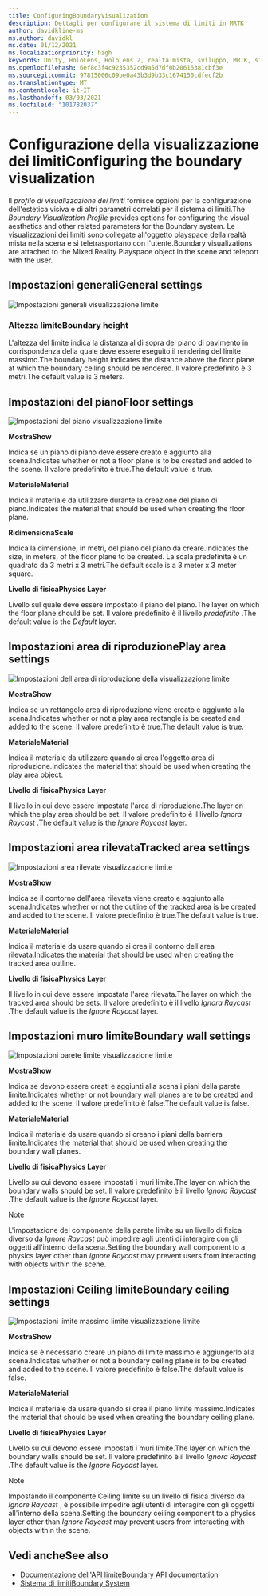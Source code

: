 ```yaml
---
title: ConfiguringBoundaryVisualization
description: Dettagli per configurare il sistema di limiti in MRTK
author: davidkline-ms
ms.author: davidkl
ms.date: 01/12/2021
ms.localizationpriority: high
keywords: Unity, HoloLens, HoloLens 2, realtà mista, sviluppo, MRTK, sistema di limiti,
ms.openlocfilehash: 6ef8c3f4c9235352cd9a5d7df0b20616381cbf3e
ms.sourcegitcommit: 97815006c09be0a43b3d9b33c1674150cdfecf2b
ms.translationtype: MT
ms.contentlocale: it-IT
ms.lasthandoff: 03/03/2021
ms.locfileid: "101782037"
---
```

# <a name="configuring-the-boundary-visualization"></a><span data-ttu-id="439bd-104">Configurazione della visualizzazione dei limiti</span><span class="sxs-lookup"><span data-stu-id="439bd-104">Configuring the boundary visualization</span></span>

<span data-ttu-id="439bd-105">Il *profilo di visualizzazione dei limiti* fornisce opzioni per la configurazione dell'estetica visiva e di altri parametri correlati per il sistema di limiti.</span><span class="sxs-lookup"><span data-stu-id="439bd-105">The *Boundary Visualization Profile* provides options for configuring the visual aesthetics and other related parameters for the Boundary system.</span></span> <span data-ttu-id="439bd-106">Le visualizzazioni dei limiti sono collegate all'oggetto playspace della realtà mista nella scena e si teletrasportano con l'utente.</span><span class="sxs-lookup"><span data-stu-id="439bd-106">Boundary visualizations are attached to the Mixed Reality Playspace object in the scene and teleport with the user.</span></span>

## <a name="general-settings"></a><span data-ttu-id="439bd-107">Impostazioni generali</span><span class="sxs-lookup"><span data-stu-id="439bd-107">General settings</span></span>

![Impostazioni generali visualizzazione limite](../Images/Boundary/BoundaryVisualizationGeneralSettings.png)

### <a name="boundary-height"></a><span data-ttu-id="439bd-109">Altezza limite</span><span class="sxs-lookup"><span data-stu-id="439bd-109">Boundary height</span></span>

<span data-ttu-id="439bd-110">L'altezza del limite indica la distanza al di sopra del piano di pavimento in corrispondenza della quale deve essere eseguito il rendering del limite massimo.</span><span class="sxs-lookup"><span data-stu-id="439bd-110">The boundary height indicates the distance above the floor plane at which the boundary ceiling should be rendered.</span></span> <span data-ttu-id="439bd-111">Il valore predefinito è 3 metri.</span><span class="sxs-lookup"><span data-stu-id="439bd-111">The default value is 3 meters.</span></span>

## <a name="floor-settings"></a><span data-ttu-id="439bd-112">Impostazioni del piano</span><span class="sxs-lookup"><span data-stu-id="439bd-112">Floor settings</span></span>

![Impostazioni del piano visualizzazione limite](../Images/Boundary/BoundaryVisualizationFloorSettings.png)

<span data-ttu-id="439bd-114">**Mostra**</span><span class="sxs-lookup"><span data-stu-id="439bd-114">**Show**</span></span>

<span data-ttu-id="439bd-115">Indica se un piano di piano deve essere creato e aggiunto alla scena.</span><span class="sxs-lookup"><span data-stu-id="439bd-115">Indicates whether or not a floor plane is to be created and added to the scene.</span></span> <span data-ttu-id="439bd-116">Il valore predefinito è true.</span><span class="sxs-lookup"><span data-stu-id="439bd-116">The default value is true.</span></span>

<span data-ttu-id="439bd-117">**Materiale**</span><span class="sxs-lookup"><span data-stu-id="439bd-117">**Material**</span></span>

<span data-ttu-id="439bd-118">Indica il materiale da utilizzare durante la creazione del piano di piano.</span><span class="sxs-lookup"><span data-stu-id="439bd-118">Indicates the material that should be used when creating the floor plane.</span></span>

<span data-ttu-id="439bd-119">**Ridimensiona**</span><span class="sxs-lookup"><span data-stu-id="439bd-119">**Scale**</span></span>

<span data-ttu-id="439bd-120">Indica la dimensione, in metri, del piano del piano da creare.</span><span class="sxs-lookup"><span data-stu-id="439bd-120">Indicates the size, in meters, of the floor plane to be created.</span></span> <span data-ttu-id="439bd-121">La scala predefinita è un quadrato da 3 metri x 3 metri.</span><span class="sxs-lookup"><span data-stu-id="439bd-121">The default scale is a 3 meter x 3 meter square.</span></span>

<span data-ttu-id="439bd-122">**Livello di fisica**</span><span class="sxs-lookup"><span data-stu-id="439bd-122">**Physics Layer**</span></span>

<span data-ttu-id="439bd-123">Livello sul quale deve essere impostato il piano del piano.</span><span class="sxs-lookup"><span data-stu-id="439bd-123">The layer on which the floor plane should be set.</span></span> <span data-ttu-id="439bd-124">Il valore predefinito è il livello *predefinito* .</span><span class="sxs-lookup"><span data-stu-id="439bd-124">The default value is the *Default* layer.</span></span>

## <a name="play-area-settings"></a><span data-ttu-id="439bd-125">Impostazioni area di riproduzione</span><span class="sxs-lookup"><span data-stu-id="439bd-125">Play area settings</span></span>

![Impostazioni dell'area di riproduzione della visualizzazione limite](../Images/Boundary/BoundaryVisualizationPlayAreaSettings.png)

<span data-ttu-id="439bd-127">**Mostra**</span><span class="sxs-lookup"><span data-stu-id="439bd-127">**Show**</span></span>

<span data-ttu-id="439bd-128">Indica se un rettangolo area di riproduzione viene creato e aggiunto alla scena.</span><span class="sxs-lookup"><span data-stu-id="439bd-128">Indicates whether or not a play area rectangle is be created and added to the scene.</span></span> <span data-ttu-id="439bd-129">Il valore predefinito è true.</span><span class="sxs-lookup"><span data-stu-id="439bd-129">The default value is true.</span></span>

<span data-ttu-id="439bd-130">**Materiale**</span><span class="sxs-lookup"><span data-stu-id="439bd-130">**Material**</span></span>

<span data-ttu-id="439bd-131">Indica il materiale da utilizzare quando si crea l'oggetto area di riproduzione.</span><span class="sxs-lookup"><span data-stu-id="439bd-131">Indicates the material that should be used when creating the play area object.</span></span>

<span data-ttu-id="439bd-132">**Livello di fisica**</span><span class="sxs-lookup"><span data-stu-id="439bd-132">**Physics Layer**</span></span>

<span data-ttu-id="439bd-133">Il livello in cui deve essere impostata l'area di riproduzione.</span><span class="sxs-lookup"><span data-stu-id="439bd-133">The layer on which the play area should be set.</span></span> <span data-ttu-id="439bd-134">Il valore predefinito è il livello *Ignora Raycast* .</span><span class="sxs-lookup"><span data-stu-id="439bd-134">The default value is the *Ignore Raycast* layer.</span></span>

## <a name="tracked-area-settings"></a><span data-ttu-id="439bd-135">Impostazioni area rilevata</span><span class="sxs-lookup"><span data-stu-id="439bd-135">Tracked area settings</span></span>

![Impostazioni area rilevate visualizzazione limite](../Images/Boundary/BoundaryVisualizationTrackedAreaSettings.png)

<span data-ttu-id="439bd-137">**Mostra**</span><span class="sxs-lookup"><span data-stu-id="439bd-137">**Show**</span></span>

<span data-ttu-id="439bd-138">Indica se il contorno dell'area rilevata viene creato e aggiunto alla scena.</span><span class="sxs-lookup"><span data-stu-id="439bd-138">Indicates whether or not the outline of the tracked area is be created and added to the scene.</span></span> <span data-ttu-id="439bd-139">Il valore predefinito è true.</span><span class="sxs-lookup"><span data-stu-id="439bd-139">The default value is true.</span></span>

<span data-ttu-id="439bd-140">**Materiale**</span><span class="sxs-lookup"><span data-stu-id="439bd-140">**Material**</span></span>

<span data-ttu-id="439bd-141">Indica il materiale da usare quando si crea il contorno dell'area rilevata.</span><span class="sxs-lookup"><span data-stu-id="439bd-141">Indicates the material that should be used when creating the tracked area outline.</span></span>

<span data-ttu-id="439bd-142">**Livello di fisica**</span><span class="sxs-lookup"><span data-stu-id="439bd-142">**Physics Layer**</span></span>

<span data-ttu-id="439bd-143">Il livello in cui deve essere impostata l'area rilevata.</span><span class="sxs-lookup"><span data-stu-id="439bd-143">The layer on which the tracked area should be sets.</span></span> <span data-ttu-id="439bd-144">Il valore predefinito è il livello *Ignora Raycast* .</span><span class="sxs-lookup"><span data-stu-id="439bd-144">The default value is the *Ignore Raycast* layer.</span></span>

## <a name="boundary-wall-settings"></a><span data-ttu-id="439bd-145">Impostazioni muro limite</span><span class="sxs-lookup"><span data-stu-id="439bd-145">Boundary wall settings</span></span>

![Impostazioni parete limite visualizzazione limite](../Images/Boundary/BoundaryVisualizationWallSettings.png)

<span data-ttu-id="439bd-147">**Mostra**</span><span class="sxs-lookup"><span data-stu-id="439bd-147">**Show**</span></span>

<span data-ttu-id="439bd-148">Indica se devono essere creati e aggiunti alla scena i piani della parete limite.</span><span class="sxs-lookup"><span data-stu-id="439bd-148">Indicates whether or not boundary wall planes are to be created and added to the scene.</span></span> <span data-ttu-id="439bd-149">Il valore predefinito è false.</span><span class="sxs-lookup"><span data-stu-id="439bd-149">The default value is false.</span></span>

<span data-ttu-id="439bd-150">**Materiale**</span><span class="sxs-lookup"><span data-stu-id="439bd-150">**Material**</span></span>

<span data-ttu-id="439bd-151">Indica il materiale da usare quando si creano i piani della barriera limite.</span><span class="sxs-lookup"><span data-stu-id="439bd-151">Indicates the material that should be used when creating the boundary wall planes.</span></span>

<span data-ttu-id="439bd-152">**Livello di fisica**</span><span class="sxs-lookup"><span data-stu-id="439bd-152">**Physics Layer**</span></span>

<span data-ttu-id="439bd-153">Livello su cui devono essere impostati i muri limite.</span><span class="sxs-lookup"><span data-stu-id="439bd-153">The layer on which the boundary walls should be set.</span></span> <span data-ttu-id="439bd-154">Il valore predefinito è il livello *Ignora Raycast* .</span><span class="sxs-lookup"><span data-stu-id="439bd-154">The default value is the *Ignore Raycast* layer.</span></span>

> [!NOTE]
> <span data-ttu-id="439bd-155">L'impostazione del componente della parete limite su un livello di fisica diverso da *Ignore Raycast* può impedire agli utenti di interagire con gli oggetti all'interno della scena.</span><span class="sxs-lookup"><span data-stu-id="439bd-155">Setting the boundary wall component to a physics layer other than *Ignore Raycast* may prevent users from interacting with objects within the scene.</span></span>

## <a name="boundary-ceiling-settings"></a><span data-ttu-id="439bd-156">Impostazioni Ceiling limite</span><span class="sxs-lookup"><span data-stu-id="439bd-156">Boundary ceiling settings</span></span>

![Impostazioni limite massimo limite visualizzazione limite](../Images/Boundary/BoundaryVisualizationCeilingSettings.png)

<span data-ttu-id="439bd-158">**Mostra**</span><span class="sxs-lookup"><span data-stu-id="439bd-158">**Show**</span></span>

<span data-ttu-id="439bd-159">Indica se è necessario creare un piano di limite massimo e aggiungerlo alla scena.</span><span class="sxs-lookup"><span data-stu-id="439bd-159">Indicates whether or not a boundary ceiling plane is to be created and added to the scene.</span></span> <span data-ttu-id="439bd-160">Il valore predefinito è false.</span><span class="sxs-lookup"><span data-stu-id="439bd-160">The default value is false.</span></span>

<span data-ttu-id="439bd-161">**Materiale**</span><span class="sxs-lookup"><span data-stu-id="439bd-161">**Material**</span></span>

<span data-ttu-id="439bd-162">Indica il materiale da usare quando si crea il piano limite massimo.</span><span class="sxs-lookup"><span data-stu-id="439bd-162">Indicates the material that should be used when creating the boundary ceiling plane.</span></span>

<span data-ttu-id="439bd-163">**Livello di fisica**</span><span class="sxs-lookup"><span data-stu-id="439bd-163">**Physics Layer**</span></span>

<span data-ttu-id="439bd-164">Livello su cui devono essere impostati i muri limite.</span><span class="sxs-lookup"><span data-stu-id="439bd-164">The layer on which the boundary walls should be set.</span></span> <span data-ttu-id="439bd-165">Il valore predefinito è il livello *Ignora Raycast* .</span><span class="sxs-lookup"><span data-stu-id="439bd-165">The default value is the *Ignore Raycast* layer.</span></span>

> [!NOTE]
> <span data-ttu-id="439bd-166">Impostando il componente Ceiling limite su un livello di fisica diverso da *Ignore Raycast* , è possibile impedire agli utenti di interagire con gli oggetti all'interno della scena.</span><span class="sxs-lookup"><span data-stu-id="439bd-166">Setting the boundary ceiling component to a physics layer other than *Ignore Raycast* may prevent users from interacting with objects within the scene.</span></span>

## <a name="see-also"></a><span data-ttu-id="439bd-167">Vedi anche</span><span class="sxs-lookup"><span data-stu-id="439bd-167">See also</span></span>

- [<span data-ttu-id="439bd-168">Documentazione dell'API limite</span><span class="sxs-lookup"><span data-stu-id="439bd-168">Boundary API documentation</span></span>](xref:Microsoft.MixedReality.Toolkit.Boundary)
- [<span data-ttu-id="439bd-169">Sistema di limiti</span><span class="sxs-lookup"><span data-stu-id="439bd-169">Boundary System</span></span>](BoundarySystemGettingStarted.md)
